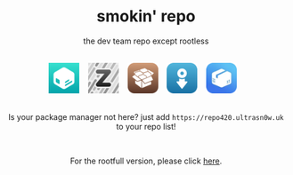 <!DOCTYPE html>
<html lang="en">
<head>
  <meta charset="UTF-8">
  <meta http-equiv="X-UA-Compatible" content="IE=edge">
  <meta name="viewport" content="width=device-width, initial-scale=1.0">
  <link rel="stylesheet" href="https://repo666.ultrasn0w.uk/css/styles.css">
  <link rel="stylesheet" href="https://repo666.ultrasn0w.uk/css/repo.css">
</head>
<body>
<h1 id="rainbow" style="text-align: center;">smokin' repo</h1>
<p style="text-align: center;">the dev team repo except rootless</p>
<p style="text-align: center;"><br /><a class="pkgmgr" href="sileo://source/https://repo420.ultrasn0w.uk/" target="_blank"><img src="css/sileo.png" alt="Add to Sileo" width="55" height="55" /></a>&nbsp;&nbsp;&nbsp; <a class="pkgmgr" href="zbra://sources/add/https://repo420.ultrasn0w.uk/" target="_blank"><img src="css/zbra.png" alt="Add to Zebra" width="55" height="55" /></a>&nbsp;&nbsp;&nbsp; <a class="pkgmgr" href="cydia://url/https://cydia.saurik.com/api/share#?source=https://repo420.ultrasn0w.uk/"><img src="css/cydia.png" alt="Add to Cydia" width="55" height="55" /></a>&nbsp;&nbsp;&nbsp; <a class="pkgmgr" href="installer://add/https://repo420.ultrasn0w.uk/" target="_blank"><img src="css/installer.png" alt="Add to Installer" width="55" height="55" /></a>&nbsp;&nbsp;&nbsp; <a class="pkgmgr" href="apt-repo://https://repo420.ultrasn0w.uk" target="_blank"><img src="css/saily.png" alt="Add to Saily" width="55" height="55" /></a>&nbsp;&nbsp;&nbsp;<br /><br /></p>
<p style="text-align: center;">Is your package manager not here? just add <code>https://repo420.ultrasn0w.uk</code> to your repo list!</p>
<p style="text-align: center;">&nbsp;</p>
<p style="text-align: center;">For the rootfull version, please click <a href="https://github.com/m00nl1ghts/m00nl1ghts.github.io/">here</a>.</p>
 
</body>
</html>
